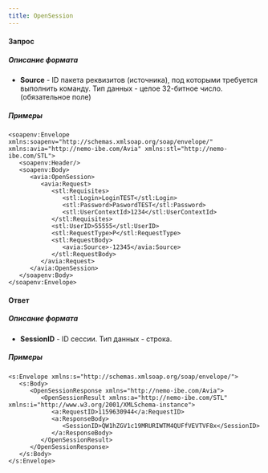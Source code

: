 ```yaml
---
title: OpenSession
---
```


#### Запрос

##### Описание формата

-   **Source** - ID пакета реквизитов (источника), под которыми требуется выполнить команду. Тип данных - целое 32-битное число. (обязательное поле)
##### Примеры

```
<soapenv:Envelope xmlns:soapenv="http://schemas.xmlsoap.org/soap/envelope/" xmlns:avia="http://nemo-ibe.com/Avia" xmlns:stl="http://nemo-ibe.com/STL">
   <soapenv:Header/>
   <soapenv:Body>
      <avia:OpenSession>
         <avia:Request>
            <stl:Requisites>
               <stl:Login>LoginTEST</stl:Login>
               <stl:Password>PaswordTEST</stl:Password>
               <stl:UserContextId>1234</stl:UserContextId>
            </stl:Requisites>
            <stl:UserID>55555</stl:UserID>
            <stl:RequestType>Р</stl:RequestType>
            <stl:RequestBody>
               <avia:Source>-12345</avia:Source>
            </stl:RequestBody>
         </avia:Request>
      </avia:OpenSession>
   </soapenv:Body>
</soapenv:Envelope>
```

#### Ответ

##### Описание формата

-   **SessionID** - ID сессии. Тип данных - строка.

##### Примеры

```
<s:Envelope xmlns:s="http://schemas.xmlsoap.org/soap/envelope/">
   <s:Body>
      <OpenSessionResponse xmlns="http://nemo-ibe.com/Avia">
         <OpenSessionResult xmlns:a="http://nemo-ibe.com/STL" xmlns:i="http://www.w3.org/2001/XMLSchema-instance">
            <a:RequestID>1159630944</a:RequestID>
            <a:ResponseBody>
               <SessionID>QW1hZGV1c19MRURIWTM4QUFfVEVTVF8x</SessionID>
            </a:ResponseBody>
         </OpenSessionResult>
      </OpenSessionResponse>
   </s:Body>
</s:Envelope>
```